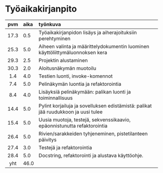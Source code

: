 # Työaikakirjanpito

| pvm   | aika | työnkuva |
| :----:|:-----| :-----|
| 17.3 | 0.5  | Työaikakirjanpidon lisäys ja aiherajoituksiin perehtyminen |
| 25.3 | 5.0  | Aiheen valinta ja määrittelydokumentin luominen käyttöliittymäluonnoksen kera |
| 29.3 | 2.5  | Projektin alustaminen |
| 30.3 | 2.0  | Aloitusnäkymän muotoilu |
| 1.4  | 4.0  | Testien luonti, invoke-komennot |
| 7.4  | 5.0  | Pelinäkymän luontia ja refaktorointia |
| 8.4  | 4.0  | Lisäyksiä pelinäkymään: palikan luonti ja toiminnallisuus |
| 14.4 | 5.0 | Pylint korjailuja ja sovelluksen edistämistä: palikat jää ruudukkoon ja uusi tulee |
| 15.4 | 5.0 | Uusia muotoja, testejä, sekvenssikaavio, epäonnistunutta refaktorointia |
| 26.4 | 5.0 | Rivien/sarakkeiden tyhjeneminen, pistetilanteen päivitys |
| 27.4 | 3.0 | Testejä ja refaktorointia |
| 28.4 | 5.0 | Docstring, refaktorointi ja alustava käyttöohje. |
| yht   | 46.0  |      | 
